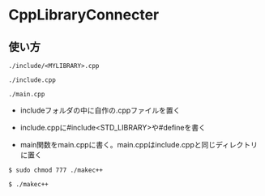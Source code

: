 # CppLibraryConnecter

## 使い方

`./include/<MYLIBRARY>.cpp`

`./include.cpp`

`./main.cpp`

* includeフォルダの中に自作の.cppファイルを置く

* include.cppに#include<STD_LIBRARY>や#defineを書く

* main関数をmain.cppに書く。main.cppはinclude.cppと同じディレクトリに置く

`$ sudo chmod 777 ./makec++`

`$ ./makec++`
